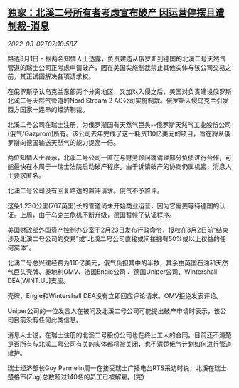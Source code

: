 <!--1646188263000-->
[独家：北溪二号所有者考虑宣布破产 因运营停摆且遭制裁-消息](https://cn.reuters.com/article/nord-stream2-bankruptcy-0302-idCNKBS2KZ069)
------

<div><i>2022-03-02T02:10:58Z</i></div><p>路透3月1日 - 据两名知情人士透露，负责建造从俄罗斯到德国的北溪二号天然气管道的瑞士公司正考虑申请破产，因在美国实施制裁禁止其他实体与该公司交易之前，其正试图解决各项请求权。</p><p>在俄罗斯承认乌克兰东部两个分离地区、又加以入侵之后，美国对负责建设俄罗斯北溪二号天然气管道的Nord Stream 2 AG公司实施制裁。俄罗斯入侵乌克兰引发西方国家一连串的经济制裁。</p><p>北溪二号公司在瑞士注册，为俄罗斯国有天然气巨头--俄罗斯天然气工业股份公司(俄气/Gazprom)所有。该公司去年完成了这一耗资110亿美元的项目，旨在将从俄罗斯向德国输送天然气的能力提高一倍。</p><p>两位知情人士表示，北溪二号公司一直在与财务顾问就清理部分负债进行合作，可能最快在本周于一瑞士法院启动破产程序。由于诉请破产的协商仍属机密，消息人士要求匿名。</p><p>北溪二号公司没有回复路透的置评请求。俄气不予置评。</p><p>这条1,230公里(767英里)长的管道尚未开始商业运营，因为它需要等待德国的认证。上周，由于乌克兰危机不断升级，德国暂停了认证程序。</p><p>美国财政部外国资产控制办公室于2月23日发布行政命令，授权在3月2日前“结束涉及北溪二号公司的交易”或“北溪二号公司直接或间接拥有50%或以上权益的任何实体”。</p><p>北溪二号总兴建经费为110亿美元，俄气负担其中的半数，其余由英国石油和天然气巨头壳牌、奥地利OMV、法国Engie公司 、德国Uniper公司、Wintershall DEA[WINT.UL]支应。</p><p>壳牌、Engie和Wintershall DEA没有立即回应评论请求。OMV拒绝发表评论。</p><p>Uniper公司的一位发言人在被问及北溪二号公司可能提出破产申请时表示，该公司目前没有任何此类信息。</p><p>消息人士说，在瑞士注册的北溪二号股份公司也在终止工人的合同。目前还不清楚是否所有与北溪二号公司有关的实体都将被关闭，也不清楚俄气计划如何进行管道维护。</p><p>瑞士经济部长Guy Parmelin周一在接受瑞士广播电台RTS采访时说，北溪在瑞士楚格市(Zug)总数超过140名的员工已被解雇。(完)</p>
